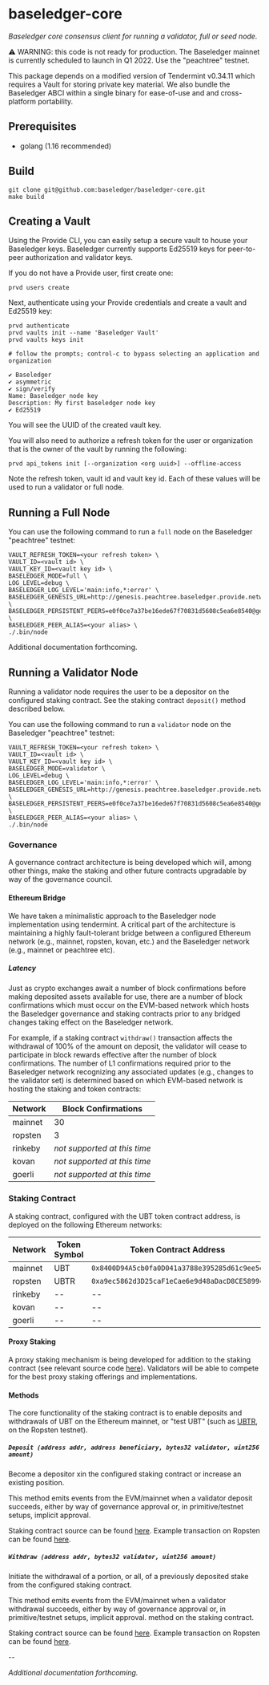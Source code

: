 # baseledger-core

_Baseledger core consensus client for running a validator, full or seed node._

⚠️ WARNING: this code is not ready for production. The Baseledger mainnet is currently scheduled to launch in Q1 2022. Use the "peachtree" testnet.

This package depends on a modified version of Tendermint v0.34.11 which requires a Vault for storing private key material. We also bundle the Baseledger ABCI within a single binary for ease-of-use and and cross-platform portability.

## Prerequisites

- golang (1.16 recommended)

## Build

```
git clone git@github.com:baseledger/baseledger-core.git
make build
```

## Creating a Vault

Using the Provide CLI, you can easily setup a secure vault to house your Baseledger keys. Baseledger currently supports Ed25519 keys for peer-to-peer authorization and validator keys.

If you do not have a Provide user, first create one:

```
prvd users create
```

Next, authenticate using your Provide credentials and create a vault and Ed25519 key:

```
prvd authenticate
prvd vaults init --name 'Baseledger Vault'
prvd vaults keys init

# follow the prompts; control-c to bypass selecting an application and organization

✔ Baseledger
✔ asymmetric
✔ sign/verify
Name: Baseledger node key
Description: My first baseledger node key
✔ Ed25519
```

You will see the UUID of the created vault key.

You will also need to authorize a refresh token for the user or organization that is the owner of the vault by running the following:

```
prvd api_tokens init [--organization <org uuid>] --offline-access
```

Note the refresh token, vault id and vault key id. Each of these values will be used to run a validator or full node.

## Running a Full Node

You can use the following command to run a `full` node on the Baseledger "peachtree" testnet:

```
VAULT_REFRESH_TOKEN=<your refresh token> \
VAULT_ID=<vault id> \
VAULT_KEY_ID=<vault key id> \
BASELEDGER_MODE=full \
LOG_LEVEL=debug \
BASELEDGER_LOG_LEVEL='main:info,*:error' \
BASELEDGER_GENESIS_URL=http://genesis.peachtree.baseledger.provide.network:1337/genesis \
BASELEDGER_PERSISTENT_PEERS=e0f0ce7a37be16ede67f70831d5608c5ea6e8540@genesis.peachtree.baseledger.provide.network:33333 \
BASELEDGER_PEER_ALIAS=<your alias> \
./.bin/node
```

Additional documentation forthcoming.

## Running a Validator Node

Running a validator node requires the user to be a depositor on the configured staking contract.
See the staking contract `deposit()` method described below.

You can use the following command to run a `validator` node on the Baseledger "peachtree" testnet:

```
VAULT_REFRESH_TOKEN=<your refresh token> \
VAULT_ID=<vault id> \
VAULT_KEY_ID=<vault key id> \
BASELEDGER_MODE=validator \
LOG_LEVEL=debug \
BASELEDGER_LOG_LEVEL='main:info,*:error' \
BASELEDGER_GENESIS_URL=http://genesis.peachtree.baseledger.provide.network:1337/genesis \
BASELEDGER_PERSISTENT_PEERS=e0f0ce7a37be16ede67f70831d5608c5ea6e8540@genesis.peachtree.baseledger.provide.network:33333 \
BASELEDGER_PEER_ALIAS=<your alias> \
./.bin/node
```

### Governance

A governance contract architecture is being developed which will, among other things,
make the staking and other future contracts upgradable by way of the governance council.

#### Ethereum Bridge

We have taken a minimalistic approach to the Baseledger node implementation using tendermint.
A critical part of the architecture is maintaining a highly fault-tolerant bridge between a
configured Ethereum network (e.g., mainnet, ropsten, kovan, etc.) and the Baseledger network
(e.g., mainnet or peachtree etc).

##### Latency

Just as crypto exchanges await a number of block confirmations before making deposited assets
available for use, there are a number of block confirmations which must occur on the EVM-based
network which hosts the Baseledger governance and staking contracts prior to any bridged changes
taking effect on the Baseledger network.

For example, if a staking contract `withdraw()` transaction affects the withdrawal of 100%
of the amount on deposit, the validator will cease to participate in block rewards effective
after the number of block confirmations. The number of L1 confirmations required prior to the
Baseledger network recognizing any associated updates (e.g., changes to the validator set) is
determined based on which EVM-based network is hosting the staking and token contracts:

| Network | Block Confirmations |
|--|--|
| mainnet | 30 |
| ropsten | 3 |
| rinkeby | _not supported at this time_ |
| kovan | _not supported at this time_ |
| goerli | _not supported at this time_ |

### Staking Contract

A staking contract, configured with the UBT token contract address, is deployed on the following
Ethereum networks:

| Network | Token Symbol | Token Contract Address | Staking Contract Address |
|--|--|--|--|
| mainnet | UBT | `0x8400D94A5cb0fa0D041a3788e395285d61c9ee5e` | -- |
| ropsten | UBTR | `0xa9ec5862d3D25caF1eCae6e9d48aDacD8CE5899c` | `0xFD02dAA2BAd85D38C8a4ad6B61afbA0ff92b30F4` |
| rinkeby | -- | -- | -- |
| kovan | -- | -- | -- |
| goerli | -- | -- | -- |

#### Proxy Staking

A proxy staking mechanism is being developed for addition to the staking contract (see relevant source code [here](https://github.com/Baseledger/baseledger-contracts/blob/master/contracts/Staking.sol#L17)). Validators will be able to compete for the best proxy staking offerings and implementations.

#### Methods

The core functionality of the staking contract is to enable deposits and withdrawals of UBT on the Ethereum mainnet,
or "test UBT" (such as [UBTR](https://ropsten.etherscan.io/token/0xa9ec5862d3D25caF1eCae6e9d48aDacD8CE5899c), on the Ropsten testnet).

##### `Deposit (address addr, address beneficiary, bytes32 validator, uint256 amount)`

Become a depositor xin the configured staking contract or increase an existing position.

This method emits events from the EVM/mainnet when a validator deposit succeeds, either by
way of governance approval or, in primitive/testnet setups, implicit approval.

Staking contract source can be found [here](https://github.com/Baseledger/baseledger-contracts/blob/master/contracts/Staking.sol#L42).
Example transaction on Ropsten can be found [here](https://ropsten.etherscan.io/tx/0xbe4f32e51074830622d2fe553c59fb08611faa7bfdb37667e1a67f5374a6df14).

##### `Withdraw (address addr, bytes32 validator, uint256 amount)`

Initiate the withdrawal of a portion, or all, of a previously deposited stake from the
configured staking contract.

This method emits events from the EVM/mainnet when a validator withdrawal succeeds, either by
way of governance approval or, in primitive/testnet setups, implicit approval.
method on the staking contract.

Staking contract source can be found [here](https://github.com/Baseledger/baseledger-contracts/blob/master/contracts/Staking.sol#L61).
Example transaction on Ropsten can be found [here](https://ropsten.etherscan.io/tx/0xd85f15cd13749b7572485f4cbccc197743e9078ac5f60e4a2aa9a55122427412).

--

_Additional documentation forthcoming._

